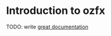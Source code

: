 # Introduction to ozfx

TODO: write [great documentation](http://jacobian.org/writing/what-to-write/)
